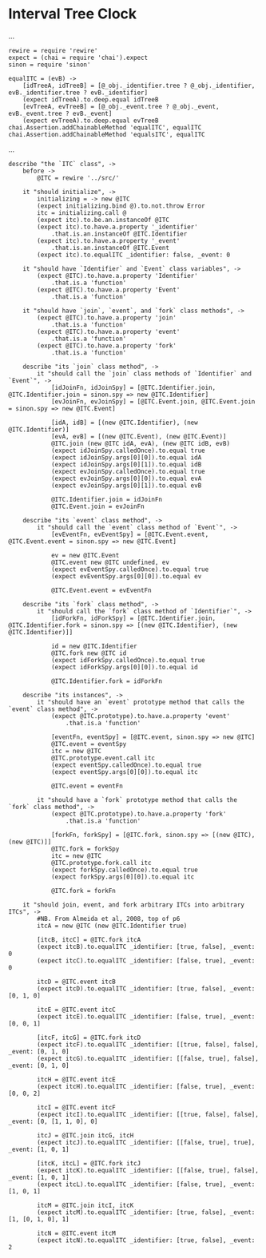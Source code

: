 # Interval Tree Clock

…

    rewire = require 'rewire'
    expect = (chai = require 'chai').expect
    sinon = require 'sinon'

    equalITC = (evB) ->
    	[idTreeA, idTreeB] = [@_obj._identifier.tree ? @_obj._identifier, evB._identifier.tree ? evB._identifier]
    	(expect idTreeA).to.deep.equal idTreeB
    	[evTreeA, evTreeB] = [@_obj._event.tree ? @_obj._event, evB._event.tree ? evB._event]
    	(expect evTreeA).to.deep.equal evTreeB
    chai.Assertion.addChainableMethod 'equalITC', equalITC
    chai.Assertion.addChainableMethod 'equalsITC', equalITC

…

    describe "the `ITC` class", ->
    	before ->
    		@ITC = rewire '../src/'

    	it "should initialize", ->
    		initializing = -> new @ITC
    		(expect initializing.bind @).to.not.throw Error
    		itc = initializing.call @
    		(expect itc).to.be.an.instanceOf @ITC
    		(expect itc).to.have.a.property '_identifier'
    			.that.is.an.instanceOf @ITC.Identifier
    		(expect itc).to.have.a.property '_event'
    			.that.is.an.instanceOf @ITC.Event
    		(expect itc).to.equalITC _identifier: false, _event: 0

    	it "should have `Identifier` and `Event` class variables", ->
    		(expect @ITC).to.have.a.property 'Identifier'
    			.that.is.a 'function'
    		(expect @ITC).to.have.a.property 'Event'
    			.that.is.a 'function'

    	it "should have `join`, `event`, and `fork` class methods", ->
    		(expect @ITC).to.have.a.property 'join'
    			.that.is.a 'function'
    		(expect @ITC).to.have.a.property 'event'
    			.that.is.a 'function'
    		(expect @ITC).to.have.a.property 'fork'
    			.that.is.a 'function'

    	describe "its `join` class method", ->
    		it "should call the `join` class methods of `Identifier` and `Event`", ->
    			[idJoinFn, idJoinSpy] = [@ITC.Identifier.join, @ITC.Identifier.join = sinon.spy => new @ITC.Identifier]
    			[evJoinFn, evJoinSpy] = [@ITC.Event.join, @ITC.Event.join = sinon.spy => new @ITC.Event]

    			[idA, idB] = [(new @ITC.Identifier), (new @ITC.Identifier)]
    			[evA, evB] = [(new @ITC.Event), (new @ITC.Event)]
    			@ITC.join (new @ITC idA, evA), (new @ITC idB, evB)
    			(expect idJoinSpy.calledOnce).to.equal true
    			(expect idJoinSpy.args[0][0]).to.equal idA
    			(expect idJoinSpy.args[0][1]).to.equal idB
    			(expect evJoinSpy.calledOnce).to.equal true
    			(expect evJoinSpy.args[0][0]).to.equal evA
    			(expect evJoinSpy.args[0][1]).to.equal evB

    			@ITC.Identifier.join = idJoinFn
    			@ITC.Event.join = evJoinFn

    	describe "its `event` class method", ->
    		it "should call the `event` class method of `Event`", ->
    			[evEventFn, evEventSpy] = [@ITC.Event.event, @ITC.Event.event = sinon.spy => new @ITC.Event]

    			ev = new @ITC.Event
    			@ITC.event new @ITC undefined, ev
    			(expect evEventSpy.calledOnce).to.equal true
    			(expect evEventSpy.args[0][0]).to.equal ev

    			@ITC.Event.event = evEventFn

    	describe "its `fork` class method", ->
    		it "should call the `fork` class method of `Identifier`", ->
    			[idForkFn, idForkSpy] = [@ITC.Identifier.join, @ITC.Identifier.fork = sinon.spy => [(new @ITC.Identifier), (new @ITC.Identifier)]]

    			id = new @ITC.Identifier
    			@ITC.fork new @ITC id
    			(expect idForkSpy.calledOnce).to.equal true
    			(expect idForkSpy.args[0][0]).to.equal id

    			@ITC.Identifier.fork = idForkFn

    	describe "its instances", ->
    		it "should have an `event` prototype method that calls the `event` class method", ->
    			(expect @ITC.prototype).to.have.a.property 'event'
    				.that.is.a 'function'

    			[eventFn, eventSpy] = [@ITC.event, sinon.spy => new @ITC]
    			@ITC.event = eventSpy
    			itc = new @ITC
    			@ITC.prototype.event.call itc
    			(expect eventSpy.calledOnce).to.equal true
    			(expect eventSpy.args[0][0]).to.equal itc

    			@ITC.event = eventFn

    		it "should have a `fork` prototype method that calls the `fork` class method", ->
    			(expect @ITC.prototype).to.have.a.property 'fork'
    				.that.is.a 'function'

    			[forkFn, forkSpy] = [@ITC.fork, sinon.spy => [(new @ITC), (new @ITC)]]
    			@ITC.fork = forkSpy
    			itc = new @ITC
    			@ITC.prototype.fork.call itc
    			(expect forkSpy.calledOnce).to.equal true
    			(expect forkSpy.args[0][0]).to.equal itc

    			@ITC.fork = forkFn

    	it "should join, event, and fork arbitrary ITCs into arbitrary ITCs", ->
    		#NB. From Almeida et al, 2008, top of p6
    		itcA = new @ITC (new @ITC.Identifier true)

    		[itcB, itcC] = @ITC.fork itcA
    		(expect itcB).to.equalITC _identifier: [true, false], _event: 0
    		(expect itcC).to.equalITC _identifier: [false, true], _event: 0

    		itcD = @ITC.event itcB
    		(expect itcD).to.equalITC _identifier: [true, false], _event: [0, 1, 0]

    		itcE = @ITC.event itcC
    		(expect itcE).to.equalITC _identifier: [false, true], _event: [0, 0, 1]

    		[itcF, itcG] = @ITC.fork itcD
    		(expect itcF).to.equalITC _identifier: [[true, false], false], _event: [0, 1, 0]
    		(expect itcG).to.equalITC _identifier: [[false, true], false], _event: [0, 1, 0]

    		itcH = @ITC.event itcE
    		(expect itcH).to.equalITC _identifier: [false, true], _event: [0, 0, 2]

    		itcI = @ITC.event itcF
    		(expect itcI).to.equalITC _identifier: [[true, false], false], _event: [0, [1, 1, 0], 0]

    		itcJ = @ITC.join itcG, itcH
    		(expect itcJ).to.equalITC _identifier: [[false, true], true], _event: [1, 0, 1]

    		[itcK, itcL] = @ITC.fork itcJ
    		(expect itcK).to.equalITC _identifier: [[false, true], false], _event: [1, 0, 1]
    		(expect itcL).to.equalITC _identifier: [false, true], _event: [1, 0, 1]

    		itcM = @ITC.join itcI, itcK
    		(expect itcM).to.equalITC _identifier: [true, false], _event: [1, [0, 1, 0], 1]

    		itcN = @ITC.event itcM
    		(expect itcN).to.equalITC _identifier: [true, false], _event: 2
